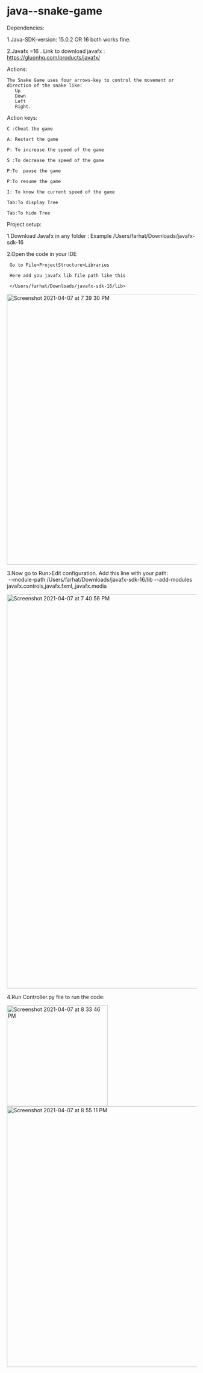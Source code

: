 # java--snake-game
Dependencies:

1.Java-SDK-version: 15.0.2 OR 16 both works fine.

2.Javafx =16 .
      Link to download javafx : 
      https://gluonhq.com/products/javafx/


Actions:

    The Snake Game uses four arrows-key to control the movement or direction of the snake like:
       Up      
       Down
       Left
       Right.


Action keys:

    C :Cheat the game 		

    A: Restart the game

    F: To increase the speed of the game	  

    S :To decrease the speed of the game

    P:To  pause the game	

    P:To resume the game  	

    I: To know the current speed of the game

    Tab:To display Tree	

    Tab:To hide Tree


Project setup:

1.Download Javafx in any folder : 
     Example
    /Users/farhat/Downloads/javafx-sdk-16

2.Open the code in your IDE

     Go to File>ProjectStructure>Libraries

     Here add you javafx lib file path like this

     </Users/farhat/Downloads/javafx-sdk-16/lib>

   <img width="719" alt="Screenshot 2021-04-07 at 7 39 30 PM" src="https://user-images.githubusercontent.com/78198509/113964462-67826780-97e0-11eb-9878-60d4a4d776d7.png">


3.Now go to Run>Edit configuration.
              Add this line with your path:  
            --module-path /Users/farhat/Downloads/javafx-sdk-16/lib --add-modules javafx.controls,javafx.fxml,,javafx.media


   <img width="1047" alt="Screenshot 2021-04-07 at 7 40 56 PM" src="https://user-images.githubusercontent.com/78198509/113964503-7b2dce00-97e0-11eb-8ea0-b68a2fa95fc0.png">

4.Run Controller.py file to run the code:


<img width="268" alt="Screenshot 2021-04-07 at 8 33 46 PM" src="https://user-images.githubusercontent.com/78198509/113964574-96004280-97e0-11eb-97bc-8031c884a433.png">


<img width="693" alt="Screenshot 2021-04-07 at 8 55 11 PM" src="https://user-images.githubusercontent.com/78198509/113966251-9948fd80-97e3-11eb-87b4-5f20c631831d.png">






 
